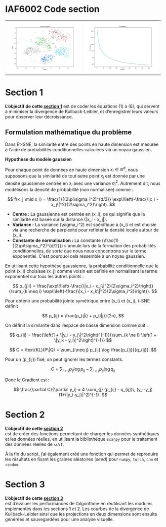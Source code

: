 # IAF6002 Code section



<table>
  <tr>
    <td>
      <img src="https://github.com/FenosoaRandrianjatovo/IAF6002_Code_sections/blob/main/image1.png?raw=true" width="400"/>
    </td>
    <td>
      <img src="https://github.com/FenosoaRandrianjatovo/IAF6002_Code_sections/blob/main/kl.png?raw=true" width="400"/>
    </td>
  </tr>
</table>



# Section 1

**L’objectif de cette [section 1](https://github.com/FenosoaRandrianjatovo/IAF6002_Code_sections/blob/main/sectioion1.py)**   est de coder les équations (1) à (6), qui servent à minimiser la divergence de Kullback-Leibler, et d’enregistrer leurs valeurs pour observer leur décroissance.

## Formulation mathématique du problème

Dans Et-SNE, la similarité entre des points en haute dimension est mesurée à l'aide de probabilités conditionnelles calculées via un noyau gaussien.

**Hypothèse du modèle gaussien**

Pour chaque point de données en haute dimension $x_i \in \mathbb{R}^d$, nous supposons que la similarité de tout autre point $x_j$ est donnée par une densité gaussienne centrée en $x_i$ avec une variance $\sigma_i^2$. Autrement dit, nous modélisons la densité de probabilité (non normalisée) comme :

$$
f(x_j \mid x_i) = \frac{1}{(2\pi\sigma_i^2)^{d/2}} \exp\!\left(-\frac{\|x_i - x_j\|^2}{2\sigma_i^2}\right).
$$

- **Centre :** La gaussienne est centrée en \(x_i\), ce qui signifie que la similarité est basée sur la distance \(\|x_i - x_j\|\).
- **Variance :** La variance \(\sigma_i^2\) est spécifique à \(x_i\) et est choisie via une recherche de perplexité pour refléter la densité locale autour de \(x_i\).
- **Constante de normalisation :** La constante \(\frac{1}{(2\pi\sigma_i^2)^{d/2}}\) s'annule lors de la formation des probabilités conditionnelles, de sorte que nous nous concentrons sur le terme exponentiel. C'est pourquoi cela ressemble à un noyau gaussien.

En utilisant cette hypothèse gaussienne, la probabilité conditionnelle que le point \(x_i\) choisisse \(x_j\) comme voisin est définie en normalisant le terme exponentiel sur tous les autres points :

$$
p_{j|i} = \frac{\exp\!\left(-\frac{\|x_i - x_j\|^2}{2\sigma_i^2}\right)}{\sum_{k \neq i} \exp\!\left(-\frac{\|x_i - x_k\|^2}{2\sigma_i^2}\right)}.
$$

Pour obtenir une probabilité jointe symétrique entre \(x_i\) et \(x_j\), t-SNE définit

$$
p_{ij} = \frac{p_{j|i} + p_{i|j}}{2n},
$$

On définit la similarité dans l’espace de basse dimension comme suit :

$$
q_{ij} = \frac{\left(1 + \|y_i - y_j\|^2\right)^{-1}}{\sum_{k \ne l} \left(1 + \|y_k - y_l\|^2\right)^{-1}}
$$

$$
C = \text{KL}(P\|Q) = \sum_{i\neq j} p_{ij} \log \frac{p_{ij}}{q_{ij}}.
$$

Pour un \(p_{ij}\) fixé, on peut ignorer les termes constants.

$$
C = \sum_{i\neq j} p_{ij} \log p_{ij} -\sum_{i\neq j} p_{ij} \log q_{ij}
$$

Donc le Gradient est : 

$$
\frac{\partial C}{\partial y_i} = 4 \sum_{j} (p_{ij} - q_{ij})\, (y_i-y_j) (1+\|y_i-y_j\|^2)^{-1}.
$$

# Section 2

**L’objectif de cette [section 2](https://github.com/FenosoaRandrianjatovo/IAF6002_Code_sections/blob/main/section2.py)**  
est de créer des fonctions permettant de charger les données synthétiques et les données réelles, en utilisant la bibliothèque `scanpy` pour le traitement des données réelles de `scVI`.

À la fin du script, j’ai également créé une fonction qui permet de reproduire les résultats en fixant les graines aléatoires (*seed*) pour `numpy`, `torch`, `cnn` et `random`.

# Section 3

**L’objectif de cette [section 3](https://github.com/FenosoaRandrianjatovo/IAF6002_Code_sections/blob/main/section3.py)**  
est d’évaluer les performances de l’algorithme en réutilisant les modules implémentés dans les sections 1 et 2. Les courbes de la divergence de Kullback-Leibler ainsi que les projections en deux dimensions sont ensuite générées et sauvegardées pour une analyse visuelle.


